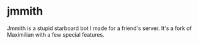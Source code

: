 # jmmith
Jmmith is a stupid starboard bot I made for a friend's server. It's a fork of Maximilian with a few special features.
